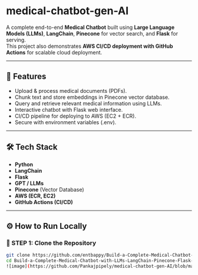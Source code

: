 # medical-chatbot-gen-AI

A complete end-to-end **Medical Chatbot** built using **Large Language Models (LLMs)**, **LangChain**, **Pinecone** for vector search, and **Flask** for serving.  
This project also demonstrates **AWS CI/CD deployment with GitHub Actions** for scalable cloud deployment.

---

## 🚀 Features
- Upload & process medical documents (PDFs).
- Chunk text and store embeddings in Pinecone vector database.
- Query and retrieve relevant medical information using LLMs.
- Interactive chatbot with Flask web interface.
- CI/CD pipeline for deploying to AWS (EC2 + ECR).
- Secure with environment variables (.env).

---

## 🛠️ Tech Stack
- **Python**
- **LangChain**
- **Flask**
- **GPT / LLMs**
- **Pinecone** (Vector Database)
- **AWS (ECR, EC2)**
- **GitHub Actions (CI/CD)**

---

## ⚙️ How to Run Locally

### 🔹 STEP 1: Clone the Repository
```bash
git clone https://github.com/entbappy/Build-a-Complete-Medical-Chatbot-with-LLMs-LangChain-Pinecone-Flask-AWS.git
cd Build-a-Complete-Medical-Chatbot-with-LLMs-LangChain-Pinecone-Flask-AWS
![image](https://github.com/Pankajpipely/medical-chatbot-gen-AI/blob/main/Screenshot%202025-10-02%20175332.png)


